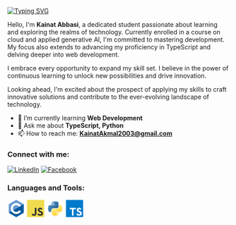 [![Typing SVG](https://readme-typing-svg.demolab.com?font=Fira+Code&weight=500&pause=998&color=1713C3&center=true&vCenter=true&random=false&width=435&lines=Hi+%F0%9F%91%8B+I'm+Kainat+Abbasi;A+Passionate+Frontend+Developer)](https://git.io/typing-svg)

Hello, I'm **Kainat Abbasi**, a dedicated student passionate about learning and exploring the realms of technology. Currently enrolled in a course on cloud and applied generative AI, I'm committed to mastering development. My focus also extends to advancing my proficiency in TypeScript and delving deeper into web development.

I embrace every opportunity to expand my skill set. I believe in the power of continuous learning to unlock new possibilities and drive innovation.

Looking ahead, I'm excited about the prospect of applying my skills to craft innovative solutions and contribute to the ever-evolving landscape of technology.

- 🌱 I’m currently learning **Web Development**
- 💬 Ask me about **TypeScript, Python**
- 📫 How to reach me: **KainatAkmal2003@gmail.com**

### Connect with me:
[![LinkedIn](https://img.shields.io/badge/LinkedIn-Kainat%20Abbasi-blue?logo=linkedin&style=for-the-badge)](https://linkedin.com/in/kainat-abbasi)
[![Facebook](https://img.shields.io/badge/Facebook-Kainat%20Abbasi-blue?logo=facebook&style=for-the-badge)](https://fb.com/kainat-abbasi)

### Languages and Tools:
<p align="left"> 
  <img src="https://raw.githubusercontent.com/devicons/devicon/master/icons/c/c-original.svg" alt="C" width="40" height="40"/> 
  <img src="https://raw.githubusercontent.com/devicons/devicon/master/icons/javascript/javascript-original.svg" alt="JavaScript" width="40" height="40"/> 
  <img src="https://raw.githubusercontent.com/devicons/devicon/master/icons/python/python-original.svg" alt="Python" width="40" height="40"/> 
  <img src="https://raw.githubusercontent.com/devicons/devicon/master/icons/typescript/typescript-original.svg" alt="TypeScript" width="40" height="40"/> 
</p>
